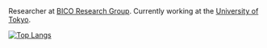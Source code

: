 ## 

Researcher at [BICO Research Group](https://github.com/BICO-uvigo). Currently working at the [University of Tokyo](https://www.u-tokyo.ac.jp/en/).

[![Top Langs](https://github-readme-stats.vercel.app/api/top-langs/?username=Xabo-RB&theme=tokyonight&layout=compact&bg_color=F2F4F8)](https://github.com/Xabo-RB/github-readme-stats)
